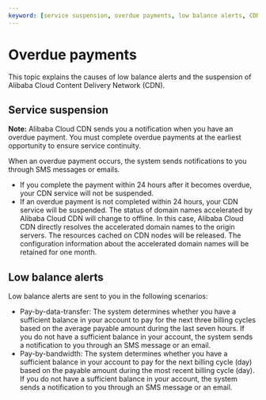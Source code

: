```yaml
---
keyword: [service suspension, overdue payments, low balance alerts, CDN service]
---
```


# Overdue payments

This topic explains the causes of low balance alerts and the suspension of Alibaba Cloud Content Delivery Network \(CDN\).

## Service suspension

**Note:** Alibaba Cloud CDN sends you a notification when you have an overdue payment. You must complete overdue payments at the earliest opportunity to ensure service continuity.

When an overdue payment occurs, the system sends notifications to you through SMS messages or emails.

-   If you complete the payment within 24 hours after it becomes overdue, your CDN service will not be suspended.
-   If an overdue payment is not completed within 24 hours, your CDN service will be suspended. The status of domain names accelerated by Alibaba Cloud CDN will change to offline. In this case, Alibaba Cloud CDN directly resolves the accelerated domain names to the origin servers. The resources cached on CDN nodes will be released. The configuration information about the accelerated domain names will be retained for one month.

## Low balance alerts

Low balance alerts are sent to you in the following scenarios:

-   Pay-by-data-transfer: The system determines whether you have a sufficient balance in your account to pay for the next three billing cycles based on the average payable amount during the last seven hours. If you do not have a sufficient balance in your account, the system sends a notification to you through an SMS message or an email.
-   Pay-by-bandwidth: The system determines whether you have a sufficient balance in your account to pay for the next billing cycle \(day\) based on the payable amount during the most recent billing cycle \(day\). If you do not have a sufficient balance in your account, the system sends a notification to you through an SMS message or an email.

